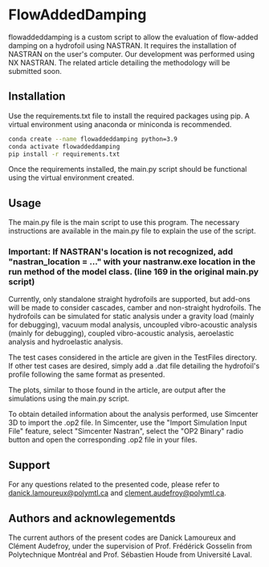 # FlowAddedDamping
flowaddeddamping is a custom script to allow the evaluation of flow-added damping on a hydrofoil using NASTRAN. It requires the installation of NASTRAN on the user's computer. Our development was performed using NX NASTRAN. The related article detailing the methodology will be submitted soon.

## Installation
Use the requirements.txt file to install the required packages using pip. A virtual environment using anaconda or miniconda is recommended.

```bash
conda create --name flowaddeddamping python=3.9
conda activate flowaddeddamping
pip install -r requirements.txt
```

Once the requirements installed, the main.py script should be functional using the virtual environment created.

## Usage
The main.py file is the main script to use this program. The necessary instructions are available in the main.py file to explain the use of the script. 
### Important: If NASTRAN's location is not recognized, add "nastran_location = ..." with your nastranw.exe location in the run method of the model class. (line 169 in the original main.py script)

Currently, only standalone straight hydrofoils are supported, but add-ons will be made to consider cascades, camber and non-straight hydrofoils. The hydrofoils can be simulated for static analysis under a gravity load (mainly for debugging), vacuum modal analysis, uncoupled vibro-acoustic analysis (mainly for debugging), coupled vibro-acoustic analysis, aeroelastic analysis and hydroelastic analysis.

The test cases considered in the article are given in the TestFiles directory. If other test cases are desired, simply add a .dat file detailing the hydrofoil's profile following the same format as presented.

The plots, similar to those found in the article, are output after the simulations using the main.py script.

To obtain detailed information about the analysis performed, use Simcenter 3D to import the .op2 file. In Simcenter, use the "Import Simulation Input File" feature, select "Simcenter Nastran", select the "OP2 Binary" radio button and open the corresponding .op2 file in your files.

## Support
For any questions related to the presented code, please refer to danick.lamoureux@polymtl.ca and clement.audefroy@polymtl.ca.

## Authors and acknowlegementds
The current authors of the present codes are Danick Lamoureux and Clément Audefroy, under the supervision of Prof. Frédérick Gosselin from Polytechnique Montréal and Prof. Sébastien Houde from Université Laval.

